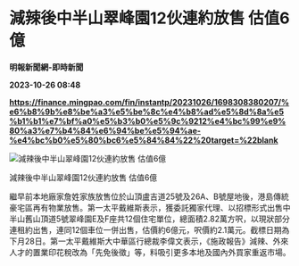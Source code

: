 # 減辣後中半山翠峰園12伙連約放售 估值6億
**明報新聞網-即時新聞**

**2023-10-26 08:48**

**https://finance.mingpao.com/fin/instantp/20231026/1698308380207/%e6%b8%9b%e8%be%a3%e5%be%8c%e4%b8%ad%e5%8d%8a%e5%b1%b1%e7%bf%a0%e5%b3%b0%e5%9c%9212%e4%bc%99%e9%80%a3%e7%b4%84%e6%94%be%e5%94%ae-%e4%bc%b0%e5%80%bc6%e5%84%84%22%20target=%22blank**

![減辣後中半山翠峰園12伙連約放售 估值6億](https://fs.mingpao.com/fin/20231026/s00011/2ea82f87dccc887b219619d02fc1e163.jpg)

減辣後中半山翠峰園12伙連約放售 估值6億

繼早前本地廠家詹姓家族放售位於山頂盧吉道25號及26A、B號屋地後，港島傳統豪宅區再有物業放售。第一太平戴維斯表示，獲委託獨家代理、以招標形式出售中半山舊山頂道5號翠峰園E及F座共12個住宅單位，總面積2.82萬方呎，以現狀部分連租約出售，連同12個車位一併出售，估價約6億元，呎價約2.1萬元。截標日期為下月28日。第一太平戴維斯大中華區行總裁李偉文表示，《施政報告》減辣、外來人才的置業印花稅改為「先免後徵」等，料吸引更多本地及國內外買家重返市場。